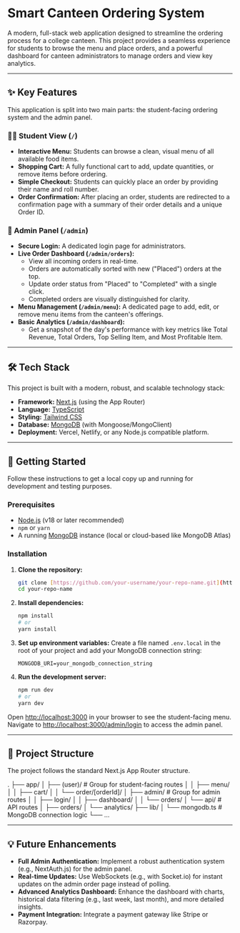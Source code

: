 # Smart Canteen Ordering System

A modern, full-stack web application designed to streamline the ordering process for a college canteen. This project provides a seamless experience for students to browse the menu and place orders, and a powerful dashboard for canteen administrators to manage orders and view key analytics.

---

## ✨ Key Features

This application is split into two main parts: the student-facing ordering system and the admin panel.

### 👨‍🎓 Student View (`/`)

* **Interactive Menu:** Students can browse a clean, visual menu of all available food items.
* **Shopping Cart:** A fully functional cart to add, update quantities, or remove items before ordering.
* **Simple Checkout:** Students can quickly place an order by providing their name and roll number.
* **Order Confirmation:** After placing an order, students are redirected to a confirmation page with a summary of their order details and a unique Order ID.

### 🔑 Admin Panel (`/admin`)

* **Secure Login:** A dedicated login page for administrators.
* **Live Order Dashboard (`/admin/orders`):**
    * View all incoming orders in real-time.
    * Orders are automatically sorted with new ("Placed") orders at the top.
    * Update order status from "Placed" to "Completed" with a single click.
    * Completed orders are visually distinguished for clarity.
* **Menu Management (`/admin/menu`):** A dedicated page to add, edit, or remove menu items from the canteen's offerings.
* **Basic Analytics (`/admin/dashboard`):**
    * Get a snapshot of the day's performance with key metrics like Total Revenue, Total Orders, Top Selling Item, and Most Profitable Item.

---

## 🛠️ Tech Stack

This project is built with a modern, robust, and scalable technology stack:

* **Framework:** [Next.js](https://nextjs.org/) (using the App Router)
* **Language:** [TypeScript](https://www.typescriptlang.org/)
* **Styling:** [Tailwind CSS](https://tailwindcss.com/)
* **Database:** [MongoDB](https://www.mongodb.com/) (with Mongoose/MongoClient)
* **Deployment:** Vercel, Netlify, or any Node.js compatible platform.

---

## 🚀 Getting Started

Follow these instructions to get a local copy up and running for development and testing purposes.

### Prerequisites

* [Node.js](https://nodejs.org/) (v18 or later recommended)
* `npm` or `yarn`
* A running [MongoDB](https://www.mongodb.com/try/download/community) instance (local or cloud-based like MongoDB Atlas)

### Installation

1.  **Clone the repository:**
    ```sh
    git clone [https://github.com/your-username/your-repo-name.git](https://github.com/your-username/your-repo-name.git)
    cd your-repo-name
    ```

2.  **Install dependencies:**
    ```sh
    npm install
    # or
    yarn install
    ```

3.  **Set up environment variables:**
    Create a file named `.env.local` in the root of your project and add your MongoDB connection string:
    ```env
    MONGODB_URI=your_mongodb_connection_string
    ```

4.  **Run the development server:**
    ```sh
    npm run dev
    # or
    yarn dev
    ```

Open [http://localhost:3000](http://localhost:3000) in your browser to see the student-facing menu.
Navigate to [http://localhost:3000/admin/login](http://localhost:3000/admin/login) to access the admin panel.

---

## 📁 Project Structure

The project follows the standard Next.js App Router structure.


.
├── app/
│   ├── (user)/             # Group for student-facing routes
│   │   ├── menu/
│   │   ├── cart/
│   │   └── order/[orderId]/
│   ├── admin/              # Group for admin routes
│   │   ├── login/
│   │   ├── dashboard/
│   │   └── orders/
│   └── api/                # API routes
│       ├── orders/
│       └── analytics/
├── lib/
│   └── mongodb.ts          # MongoDB connection logic
└── ...


---

## 💡 Future Enhancements

* **Full Admin Authentication:** Implement a robust authentication system (e.g., NextAuth.js) for the admin panel.
* **Real-time Updates:** Use WebSockets (e.g., with Socket.io) for instant updates on the admin order page instead of polling.
* **Advanced Analytics Dashboard:** Enhance the dashboard with charts, historical data filtering (e.g., last week, last month), and more detailed insights.
* **Payment Integration:** Integrate a payment gateway like Stripe or Razorpay.
